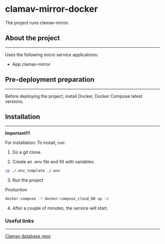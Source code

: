 # clamav-mirror-docker

The project runs clamav-mirror.


## About the project
---

Uses the following micro service applications:

-   App clamav-mirror


## Pre-deployment preparation

---

Before deploying the project, install Docker, Docker Compose latest versions.


## Installation

---

**Important!!!**


For installation:
To install, run:

1. Do a git clone.

2. Create an .env file and fill with variables:

```bash
cp ./.env_template ./.env

```

3. Run the project 

Production

```bash
docker-compose -f docker-compose_cloud_DB up -d

```

4. After a couple of minutes, the service will start.


### Useful links

---

[Clamav database repo]( https://github.com/ladar/clamav-data)